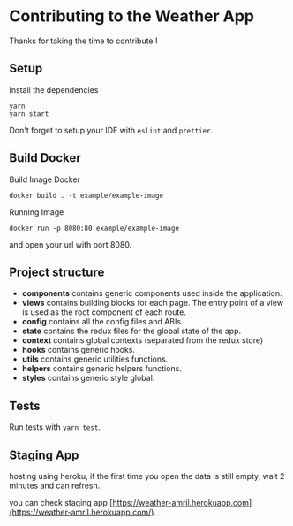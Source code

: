 # Contributing to the Weather App

Thanks for taking the time to contribute !

## Setup

Install the dependencies

```shell
yarn
yarn start
```

Don't forget to setup your IDE with `eslint` and `prettier`.

## Build Docker

Build Image Docker

```shell
docker build . -t example/example-image
```

Running Image

```shell
docker run -p 8080:80 example/example-image
```

and open your url with port 8080.


## Project structure

- **components** contains generic components used inside the application.
- **views** contains building blocks for each page. The entry point of a view is used as the root component of each route.
- **config** contains all the config files and ABIs.
- **state** contains the redux files for the global state of the app.
- **context** contains global contexts (separated from the redux store)
- **hooks** contains generic hooks.
- **utils** contains generic utilities functions.
- **helpers** contains generic helpers functions.
- **styles** contains generic style global.

## Tests

Run tests with `yarn test`.


## Staging App

hosting using heroku, if the first time you open the data is still empty, wait 2 minutes and can refresh.

you can check staging app [https://weather-amril.herokuapp.com](https://weather-amril.herokuapp.com/).